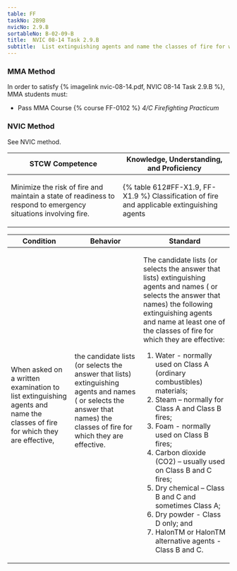 ```yaml
---
table: FF
taskNo: 2B9B
nvicNo: 2.9.B 
sortableNo: B-02-09-B
title:  NVIC 08-14 Task 2.9.B
subtitle:  List extinguishing agents and name the classes of fire for which they are effective
---
```



### MMA Method

In order to satisfy  {% imagelink nvic-08-14.pdf, NVIC 08-14 Task 2.9.B %}, MMA students must:

* Pass MMA Course {% course FF-0102 %}  *4/C Firefighting Practicum*


### NVIC Method

<a onclick="togglevisibility('nvic_methods')" >See NVIC method.</a>

<div id='nvic_methods' class='hide'>

<table>
<thead>
<tr>
<th class='forty'> STCW Competence </th>
<th class='sixty'> Knowledge, Understanding, and Proficiency </th>
</tr>
</thead>




<tbody>
<tr><td markdown='1'>

Minimize the risk of fire and maintain a state of readiness to respond to emergency situations involving fire.

</td><td markdown='1'>

{% table 612#FF-X1.9, FF-X1.9 %} Classification of fire and applicable extinguishing agents

</td></tr>


</tbody>
</table>


<table>
<thead>
<tr><th class='twenty'>  Condition </th><th class='twenty'> Behavior </th><th  class='sixty'>Standard </th></tr>
</thead>
<tbody >



<tr><td markdown='1'>

When asked on a written examination to list extinguishing agents and name the classes of fire for which they are effective,

</td><td markdown='1'>

the candidate lists (or selects the answer that lists) extinguishing agents and names ( or selects the answer that names) the classes of fire for which they are effective.

<br>

<div class="tooltip" markdown='1'>



</div>


</td><td markdown='1'>

The candidate lists (or selects the answer that lists) extinguishing agents and names ( or selects the answer that names) the following extinguishing agents and name at least one of the classes of fire for which they are effective:
 
1.  Water - normally used on Class A (ordinary combustibles) materials; 
2.  Steam – normally for Class A and Class B fires; 
3.  Foam - normally used on Class B fires; 
4.  Carbon dioxide (CO2) – usually used on Class B and C fires; 
5.  Dry chemical – Class B and C and sometimes Class A; 
6.  Dry powder - Class D only; and 
7.  HalonTM or HalonTM alternative agents - Class B and C.

</td></tr>
</tbody>
</table>
</div>
